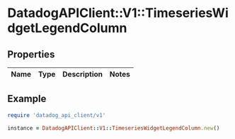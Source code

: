 # DatadogAPIClient::V1::TimeseriesWidgetLegendColumn

## Properties

| Name | Type | Description | Notes |
| ---- | ---- | ----------- | ----- |

## Example

```ruby
require 'datadog_api_client/v1'

instance = DatadogAPIClient::V1::TimeseriesWidgetLegendColumn.new()
```
